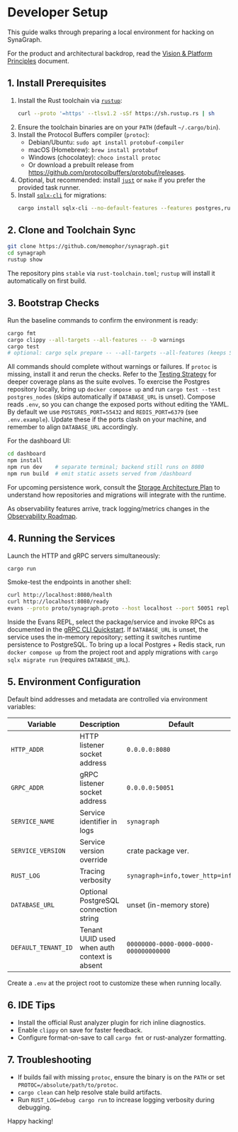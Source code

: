 <!-- SynaGraph is open-source under the Apache License 2.0; see LICENSE for usage and contributions. -->
# Developer Setup

This guide walks through preparing a local environment for hacking on SynaGraph.

For the product and architectural backdrop, read the [Vision & Platform Principles](vision.md) document.

## 1. Install Prerequisites

1. Install the Rust toolchain via [`rustup`](https://rustup.rs):
   ```bash
   curl --proto '=https' --tlsv1.2 -sSf https://sh.rustup.rs | sh
   ```
2. Ensure the toolchain binaries are on your `PATH` (default `~/.cargo/bin`).
3. Install the Protocol Buffers compiler (`protoc`):
   - Debian/Ubuntu: `sudo apt install protobuf-compiler`
   - macOS (Homebrew): `brew install protobuf`
   - Windows (chocolatey): `choco install protoc`
   - Or download a prebuilt release from <https://github.com/protocolbuffers/protobuf/releases>.
4. Optional, but recommended: install [`just`](https://github.com/casey/just) or `make` if you prefer the provided task runner.
5. Install [`sqlx-cli`](https://github.com/launchbadge/sqlx/tree/master/sqlx-cli) for migrations:
   ```bash
   cargo install sqlx-cli --no-default-features --features postgres,runtime-tokio-rustls
   ```

## 2. Clone and Toolchain Sync

```bash
git clone https://github.com/memophor/synagraph.git
cd synagraph
rustup show
```
The repository pins `stable` via `rust-toolchain.toml`; `rustup` will install it automatically on first build.

## 3. Bootstrap Checks

Run the baseline commands to confirm the environment is ready:

```bash
cargo fmt
cargo clippy --all-targets --all-features -- -D warnings
cargo test
# optional: cargo sqlx prepare -- --all-targets --all-features (keeps SQL checked in CI)
```
All commands should complete without warnings or failures. If `protoc` is missing, install it and rerun the checks.
Refer to the [Testing Strategy](testing.md) for deeper coverage plans as the suite evolves.
To exercise the Postgres repository locally, bring up `docker compose up` and run `cargo test --test postgres_nodes` (skips automatically if `DATABASE_URL` is unset).
Compose reads `.env`, so you can change the exposed ports without editing the YAML. By default we use `POSTGRES_PORT=55432` and `REDIS_PORT=6379` (see `.env.example`). Update these if the ports clash on your machine, and remember to align `DATABASE_URL` accordingly.

For the dashboard UI:

```bash
cd dashboard
npm install
npm run dev    # separate terminal; backend still runs on 8080
npm run build  # emit static assets served from /dashboard
```

For upcoming persistence work, consult the [Storage Architecture Plan](storage_plan.md) to understand how repositories and migrations will integrate with the runtime.

As observability features arrive, track logging/metrics changes in the [Observability Roadmap](observability.md).

## 4. Running the Services

Launch the HTTP and gRPC servers simultaneously:

```bash
cargo run
```

Smoke-test the endpoints in another shell:

```bash
curl http://localhost:8080/health
curl http://localhost:8080/ready
evans --proto proto/synagraph.proto --host localhost --port 50051 repl
```

Inside the Evans REPL, select the package/service and invoke RPCs as documented in the [gRPC CLI Quickstart](grpc_cli.md).
If `DATABASE_URL` is unset, the service uses the in-memory repository; setting it switches runtime persistence to PostgreSQL.
To bring up a local Postgres + Redis stack, run `docker compose up` from the project root and apply migrations with `cargo sqlx migrate run` (requires `DATABASE_URL`).

## 5. Environment Configuration

Default bind addresses and metadata are controlled via environment variables:

| Variable        | Description                    | Default            |
|-----------------|--------------------------------|--------------------|
| `HTTP_ADDR`     | HTTP listener socket address   | `0.0.0.0:8080`     |
| `GRPC_ADDR`     | gRPC listener socket address   | `0.0.0.0:50051`    |
| `SERVICE_NAME`  | Service identifier in logs     | `synagraph`        |
| `SERVICE_VERSION` | Service version override     | crate package ver. |
| `RUST_LOG`        | Tracing verbosity             | `synagraph=info,tower_http=info` |
| `DATABASE_URL`    | Optional PostgreSQL connection string | unset (in-memory store) |
| `DEFAULT_TENANT_ID` | Tenant UUID used when auth context is absent | `00000000-0000-0000-0000-000000000000` |

Create a `.env` at the project root to customize these when running locally.

## 6. IDE Tips

- Install the official Rust analyzer plugin for rich inline diagnostics.
- Enable `clippy` on save for faster feedback.
- Configure format-on-save to call `cargo fmt` or rust-analyzer formatting.

## 7. Troubleshooting

- If builds fail with missing `protoc`, ensure the binary is on the `PATH` or set `PROTOC=/absolute/path/to/protoc`.
- `cargo clean` can help resolve stale build artifacts.
- Run `RUST_LOG=debug cargo run` to increase logging verbosity during debugging.

Happy hacking!
